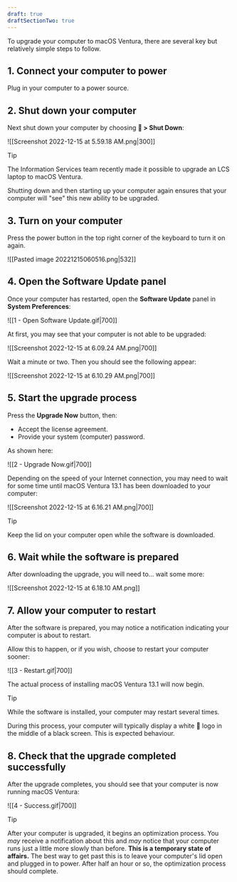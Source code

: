 ```yaml
---
draft: true
draftSectionTwo: true
---
```


To upgrade your computer to macOS Ventura, there are several key but relatively simple steps to follow. 

## 1. Connect your computer to power

Plug in your computer to a power source.

## 2. Shut down your computer

Next shut down your computer by choosing ** > Shut Down**:

![[Screenshot 2022-12-15 at 5.59.18 AM.png|300]]

> [!TIP]
> The Information Services team recently made it possible to upgrade an LCS laptop to macOS Ventura. 
> 
> Shutting down and then starting up your computer again ensures that your computer will "see" this new ability to be upgraded.

## 3. Turn on your computer

Press the power button in the top right corner of the keyboard to turn it on again.

![[Pasted image 20221215060516.png|532]]

## 4. Open the Software Update panel

Once your computer has restarted, open the **Software Update** panel in **System Preferences**:

![[1 - Open Software Update.gif|700]]

At first, you may see that your computer is not able to be upgraded:

![[Screenshot 2022-12-15 at 6.09.24 AM.png|700]]

Wait a minute or two. Then you should see the following appear:

![[Screenshot 2022-12-15 at 6.10.29 AM.png|700]]

## 5. Start the upgrade process

Press the **Upgrade Now** button, then:

- Accept the license agreement.
- Provide your system (computer) password.

As shown here:

![[2 - Upgrade Now.gif|700]]

Depending on the speed of your Internet connection, you may need to wait for some time until macOS Ventura 13.1 has been downloaded to your computer:

![[Screenshot 2022-12-15 at 6.16.21 AM.png|700]]

> [!TIP]
> Keep the lid on your computer open while the software is downloaded.

## 6. Wait while the software is prepared

After downloading the upgrade, you will need to... wait some more:

![[Screenshot 2022-12-15 at 6.18.10 AM.png]]

## 7. Allow your computer to restart

After the software is prepared, you may notice a notification indicating your computer is about to restart.

Allow this to happen, or if you wish, choose to restart your computer sooner:

![[3 - Restart.gif|700]]

The actual process of installing macOS Ventura 13.1 will now begin.

> [!TIP]
> While the software is installed, your computer may restart several times.
> 
> During this process, your computer will typically display a white  logo in the middle of a black screen. This is expected behaviour.

## 8. Check that the upgrade completed successfully

After the upgrade completes, you should see that your computer is now running macOS Ventura:

![[4 - Success.gif|700]]

> [!TIP]
> After your computer is upgraded, it begins an optimization process. You *may* receive a notification about this and *may* notice that your computer runs just a little more slowly than before. **This is a temporary state of affairs.** The best way to get past this is to leave your computer's lid open and plugged in to power. After half an hour or so, the optimization process should complete.